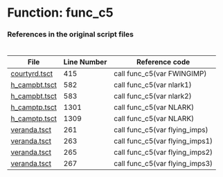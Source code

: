# Function: func_c5
### References in the original script files

#

| File | Line Number | Reference code |
| --- | --- | --- |
| [courtyrd.tsct](../../../out/courtyrd.tsct#L415) | 415 | call func_c5(var FWINGIMP) |
| [h_campbt.tsct](../../../out/h_campbt.tsct#L582) | 582 | call func_c5(var nlark1) |
| [h_campbt.tsct](../../../out/h_campbt.tsct#L583) | 583 | call func_c5(var nlark2) |
| [h_camptp.tsct](../../../out/h_camptp.tsct#L1301) | 1301 | call func_c5(var NLARK) |
| [h_camptp.tsct](../../../out/h_camptp.tsct#L1309) | 1309 | call func_c5(var NLARK) |
| [veranda.tsct](../../../out/veranda.tsct#L261) | 261 | call func_c5(var flying_imps) |
| [veranda.tsct](../../../out/veranda.tsct#L263) | 263 | call func_c5(var flying_imps1) |
| [veranda.tsct](../../../out/veranda.tsct#L265) | 265 | call func_c5(var flying_imps2) |
| [veranda.tsct](../../../out/veranda.tsct#L267) | 267 | call func_c5(var flying_imps3) |
